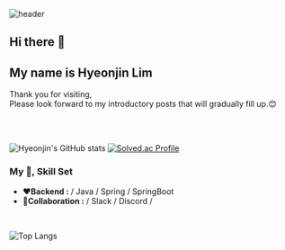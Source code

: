 ![header](https://capsule-render.vercel.app/api?type=waving&color=gradient&height=300&section=header&text=HyeonJin%20Lim&fontSize=90&animation=fadeIn&fontAlignY=38&descAlignY=51&descAlign=62)

## Hi there 👋
## My name is Hyeonjin Lim

Thank you for visiting,</br>
Please look forward to my introductory posts that will gradually fill up.😊

</br>
</br>


![Hyeonjin's GitHub stats](https://github-readme-stats.vercel.app/api?username=jini5&show_icons=true&theme=cobalt)
[![Solved.ac Profile](http://mazassumnida.wtf/api/v2/generate_badge?boj=lim789789)](https://solved.ac/lim789789/)



### My 📝, Skill Set
- **❤️Backend  :** / Java / Spring / SpringBoot
- **💙Collaboration :** / Slack / Discord /

<br>

![Top Langs](https://github-readme-stats.vercel.app/api/top-langs/?username=jini5&layout=compact&theme=radical)



</br>
</br>
</br>


<!--
/ <img src="https://img.shields.io/badge/Python-3766AB?style=flat-square&logo=Python&logoColor=white"/></a> / 
  <img src="https://img.shields.io/badge/Java-007396?style=flat-square&logo=Java&logoColor=white"/></a> / 
  <img src="https://img.shields.io/badge/C++-00599C?style=flat-square&logo=C%2B%2B&logoColor=white"/></a> / 
  <img src="https://img.shields.io/badge/C-A8B9CC?style=flat-square&logo=C&logoColor=white"/></a>/ 


- **💛DevOps   :** / AWS / K8S / Docker /
- **💚Frontend :** / HTML5 / CSS3(SCSS) / JS(ES6) / React / Flutter /

**jini5/jini5** is a ✨ _special_ ✨ repository because its `README.md` (this file) appears on your GitHub profile.

Here are some ideas to get you started:

- 🔭 I’m currently working on ...
- 🌱 I’m currently learning ...
- 👯 I’m looking to collaborate on ...
- 🤔 I’m looking for help with ...
- 💬 Ask me about ...
- 📫 How to reach me: ...
- 😄 Pronouns: ...
- ⚡ Fun fact: ...
-->


